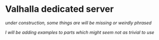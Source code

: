 # Valhalla dedicated server

*under construction, some things are will be missing or weirdly phrased*

*I will be adding examples to parts which might seem not as trivial to use*
